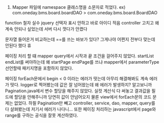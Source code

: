 1. Mapper 파일에 namespace 클래스명을 소문자로 적었다.
   ex) com.oneday.bms.board.boardDAO > com.oneday.bms.board.BoardDAO

function 철자 실수
jquery 선택자 표시 안하고 바로 아이디 적음
controller 고치고 왜 계속 안되나 싶었는데 서버 다시 껏다가 안켰다

문자열 들어온거 비교하는데 ==를 쓰는 바보가 있다? 그게나야
어쩐지 전부다 맞는데 안된다 했다 휴

페이징 처리 할 떄 mapper query에서 시작과 끝 조건을 걸어주지 않았다. startList endList를 써야하는데 왜 startPage endPage를 쓰냐
mapper에서 parameterType 선언할때 패키지명을 포함하지 않았다.

페이징 forEach문에서 begin < 0 이라는 에러가 떳는데 아무리 해결해봐도 계속 에러가 떳다.
logger로 찍어봤는데 값은 잘 넘어왔는데 왜 에러가 발생하지?
알고보니까 Pagination.java에서 변수 할당을 해주지 않았다. 실컷 계산식 다 써놓고 결과값을 필드에 할당을 안해주니까 당연히 값이 안넘어오지
물론 view에서 forEach문의 코드 문제는 없었다.
하필 Pagination만 빼고 controller, service, dao, mapper, query를 다 살펴봤는데 저기서 에러가 나다니...
또한 페이징 처리하는 javascript에서 page와 range를 구하는 공식을 잘못 계산하였다.
